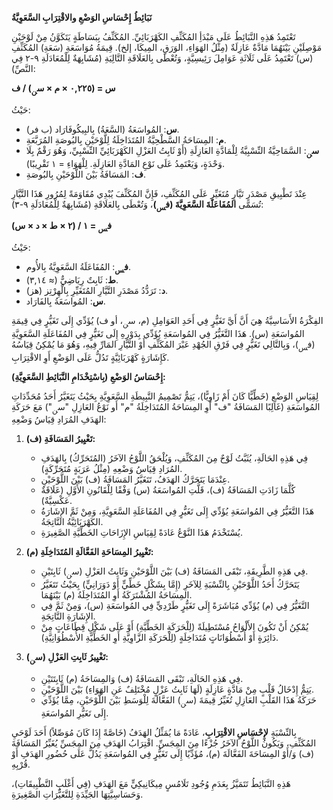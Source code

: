 
**نَبَائِطُ إِحْسَاسِ الوَضْعِ والاقْتِرَابِ السَّعَوِيَّةُ**

تَعْتَمِدُ هَذِهِ النَّبَائِطُ عَلَى مَبْدَأِ المُكَثِّفِ الكَهْرَبَائِيِّ. المُكَثِّفُ بِبَسَاطَةٍ يَتَكَوَّنُ مِنْ لَوْحَيْنِ مَوْصِلَيْنِ بَيْنَهُمَا مَادَّةٌ عَازِلَةٌ (مِثْلُ الهَوَاءِ، الوَرَقِ، المِيكَا، إلخ). قِيمَةُ مُوَاسَعَةِ (سَعَةِ) المُكَثِّفِ (س) تَعْتَمِدُ عَلَى ثَلَاثَةِ عَوَامِلَ رَئِيسِيَّةٍ، وَتُعْطَى بِالعَلَاقَةِ التَّالِيَةِ (مُشَابِهَةٌ لِلْمُعَادَلَةِ ٩-٢ فِي النَّصِّ):

**س = (٠,٢٢٥ × م × س<sub>ن</sub>) / ف**

حَيْثُ:
*   **س**: المُواسَعَةُ (السَّعَةُ) بِالبِيكُوفَارَاد (ب فر).
*   **م**: المِسَاحَةُ السَّطْحِيَّةُ المُتَدَاخِلَةُ لِلَّوْحَيْنِ بِالبُوصَةِ المُرَبَّعَةِ.
*   **س<sub>ن</sub>**: السَّمَاحِيَّةُ النِّسْبِيَّةُ لِلْمَادَّةِ العَازِلَةِ (أَوْ ثَابِتُ العَزْلِ الكَهْرَبَائِيِّ النِّسْبِيِّ، وَهُوَ رَقْمٌ بِلَا وَحْدَةٍ، وَيَعْتَمِدُ عَلَى نَوْعِ المَادَّةِ العَازِلَةِ. لِلْهَوَاءِ = ١ تَقْرِيبًا).
*   **ف**: المَسَافَةُ بَيْنَ اللَّوْحَيْنِ بِالبُوصَةِ.

عِنْدَ تَطْبِيقِ مَصْدَرِ تَيَّارٍ مُتَغَيِّرٍ عَلَى المُكَثِّفِ، فَإِنَّ المُكَثِّفَ يُبْدِي مُقَاوَمَةً لِمُرُورِ هَذَا التَّيَّارِ تُسَمَّى **المُفَاعَلَةَ السَّعَوِيَّةَ (ف<sub>س</sub>)**، وَتُعْطَى بِالعَلَاقَةِ (مُشَابِهَةٌ لِلْمُعَادَلَةِ ٩-٣):

**ف<sub>س</sub> = ١ / (٢ × ط × د × س)**

حَيْثُ:
*   **ف<sub>س</sub>**: المُفَاعَلَةُ السَّعَوِيَّةُ بِالأُوم.
*   **ط**: ثَابِتٌ رِيَاضِيٌّ (≈ ٣,١٤).
*   **د**: تَرَدُّدُ مَصْدَرِ التَّيَّارِ المُتَغَيِّرِ بِالْهِرْتِز (هز).
*   **س**: المُواسَعَةُ بِالفَارَاد.

الفِكْرَةُ الأَسَاسِيَّةُ هِيَ أَنَّ أَيَّ تَغَيُّرٍ فِي أَحَدِ العَوَامِلِ (م، س<sub>ن</sub>، أو ف) يُؤَدِّي إِلَى تَغَيُّرٍ فِي قِيمَةِ المُواسَعَةِ (س). هَذَا التَّغَيُّرُ فِي المُواسَعَةِ يُؤَدِّي بِدَوْرِهِ إِلَى تَغَيُّرٍ فِي المُفَاعَلَةِ السَّعَوِيَّةِ (ف<sub>س</sub>)، وَبِالتَّالِي تَغَيُّرٍ فِي فَرْقِ الجُهْدِ عَبْرَ المُكَثِّفِ أَوْ التَّيَّارِ المَارِّ فِيهِ، وَهُوَ مَا يُمْكِنُ قِيَاسُهُ كَإِشَارَةٍ كَهْرَبَائِيَّةٍ تَدُلُّ عَلَى الوَضْعِ أَوِ الاقْتِرَابِ.

**إِحْسَاسُ الوَضْعِ (بِاسْتِخْدَامِ النَّبَائِطِ السَّعَوِيَّةِ):**

لِقِيَاسِ الوَضْعِ (خَطِّيًّا كَانَ أَمْ زَاوِيًّا)، يَتِمُّ تَصْمِيمُ النَّبِيطَةِ السَّعَوِيَّةِ بِحَيْثُ يَتَغَيَّرُ أَحَدُ مُحَدِّدَاتِ المُواسَعَةِ (غَالِبًا المَسَافَةُ "ف" أَوِ المِسَاحَةُ المُتَدَاخِلَةُ "م" أَو نَوْعُ العَازِلِ "س<sub>ن</sub>") مَعَ حَرَكَةِ الهَدَفِ المُرَادِ قِيَاسُ وَضْعِهِ:

1.  **تَغْيِيرُ المَسَافَةِ (ف):**
    *   فِي هَذِهِ الحَالَةِ، يُثَبَّتُ لَوْحٌ مِنَ المُكَثِّفِ، وَيُلْحَقُ اللَّوْحُ الآخَرُ (المُتَحَرِّكُ) بِالهَدَفِ المُرَادِ قِيَاسُ وَضْعِهِ (مِثْلُ عَرَبَةٍ مُتَحَرِّكَةٍ).
    *   عِنْدَمَا يَتَحَرَّكُ الهَدَفُ، تَتَغَيَّرُ المَسَافَةُ (ف) بَيْنَ اللَّوْحَيْنِ.
    *   كُلَّمَا زَادَتِ المَسَافَةُ (ف)، قَلَّتِ المُواسَعَةُ (س) وَفْقًا لِلْقَانُونِ الأَوَّلِ (عَلَاقَةٌ عَكْسِيَّةٌ).
    *   هَذَا التَّغَيُّرُ فِي المُواسَعَةِ يُؤَدِّي إِلَى تَغَيُّرٍ فِي المُفَاعَلَةِ السَّعَوِيَّةِ، وَمِنْ ثَمَّ الإِشَارَةُ الكَهْرَبَائِيَّةُ النَّاتِجَةُ.
    *   يُسْتَخْدَمُ هَذَا النَّوْعُ عَادَةً لِقِيَاسِ الإِزَاحَاتِ الخَطِّيَّةِ الصَّغِيرَةِ.

2.  **تَغْيِيرُ المِسَاحَةِ الفَعَّالَةِ المُتَدَاخِلَةِ (م):**
    *   فِي هَذِهِ الطَّرِيقَةِ، تَبْقَى المَسَافَةُ (ف) بَيْنَ اللَّوْحَيْنِ وَثَابِتُ العَزْلِ (س<sub>ن</sub>) ثَابِتَيْنِ.
    *   يَتَحَرَّكُ أَحَدُ اللَّوْحَيْنِ بِالنِّسْبَةِ لِلآخَرِ (إِمَّا بِشَكْلٍ خَطِّيٍّ أَوْ دَوَرَانِيٍّ) بِحَيْثُ تَتَغَيَّرُ المِسَاحَةُ المُشْتَرَكَةُ أَوِ المُتَدَاخِلَةُ (م) بَيْنَهُمَا.
    *   التَّغَيُّرُ فِي (م) يُؤَدِّي مُبَاشَرَةً إِلَى تَغَيُّرٍ طَرْدِيٍّ فِي المُواسَعَةِ (س)، وَمِنْ ثَمَّ فِي الإِشَارَةِ النَّاتِجَةِ.
    *   يُمْكِنُ أَنْ تَكُونَ الأَلْوَاحُ مُسْتَطِيلَةً (لِلْحَرَكَةِ الخَطِّيَّةِ) أَوْ عَلَى شَكْلِ قِطَاعَاتٍ مِنْ دَائِرَةٍ أَوْ أُسْطُوَانَاتٍ مُتَدَاخِلَةٍ (لِلْحَرَكَةِ الزَّاوِيَّةِ أَوِ الخَطِّيَّةِ الأُسْطُوَانِيَّةِ).

3.  **تَغْيِيرُ ثَابِتِ العَزْلِ (س<sub>ن</sub>):**
    *   فِي هَذِهِ الحَالَةِ، تَبْقَى المَسَافَةُ (ف) وَالمِسَاحَةُ (م) ثَابِتَتَيْنِ.
    *   يَتِمُّ إِدْخَالُ قَلْبٍ مِنْ مَادَّةٍ عَازِلَةٍ (لَهَا ثَابِتُ عَزْلٍ مُخْتَلِفٌ عَنِ الهَوَاءِ) بَيْنَ اللَّوْحَيْنِ.
    *   حَرَكَةُ هَذَا القَلْبِ العَازِلِ تُغَيِّرُ قِيمَةَ (س<sub>ن</sub>) الفَعَّالَةَ لِلْوَسَطِ بَيْنَ اللَّوْحَيْنِ، مِمَّا يُؤَدِّي إِلَى تَغَيُّرِ المُواسَعَةِ.

بِالنِّسْبَةِ **لإِحْسَاسِ الاقْتِرَابِ**، عَادَةً مَا يُمَثِّلُ الهَدَفُ (خَاصَّةً إِذَا كَانَ مُوَصِّلاً) أَحَدَ لَوْحَيِ المُكَثِّفِ، وَيَكُونُ اللَّوْحُ الآخَرُ جُزْءًا مِنَ المِجَسِّ. اقْتِرَابُ الهَدَفِ مِنَ المِجَسِّ يُغَيِّرُ المَسَافَةَ (ف) وَ/أَوْ المِسَاحَةَ الفَعَّالَةَ (م)، مُؤَدِّيًا إِلَى تَغَيُّرٍ فِي المُواسَعَةِ يَدُلُّ عَلَى حُضُورِ الهَدَفِ أَوْ قُرْبِهِ.

هَذِهِ النَّبَائِطُ تَتَمَيَّزُ بِعَدَمِ وُجُودِ تَلَامُسٍ مِيكَانِيكِيٍّ مَعَ الهَدَفِ (فِي أَغْلَبِ التَّطْبِيقَاتِ)، وَحَسَاسِيَّتِهَا الجَيِّدَةِ لِلتَّغَيُّرَاتِ الصَّغِيرَةِ.